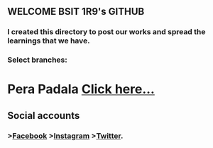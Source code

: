 ## WELCOME BSIT 1R9's GITHUB
### I created this directory to post our works and spread the learnings that we have.


### Select branches:
# Pera Padala [Click here...](https://github.com/Brrzzy/BSIT1R9/tree/Pera-Padala)

## Social accounts
### >[Facebook](https://facebook.com/bjdelantar) >[Instagram](https://instagram.com/me.brax) >[Twitter](https://twitter.com/brrzzy).
